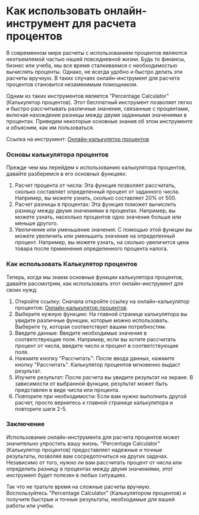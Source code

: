 Как использовать онлайн-инструмент для расчета процентов
========================================================

В современном мире расчеты с использованием процентов являются неотъемлемой частью нашей повседневной жизни. Будь то финансы, бизнес или учеба, мы все время сталкиваемся с необходимостью вычислять проценты. Однако, не всегда удобно и быстро делать эти расчеты вручную. В таких случаях онлайн-инструмент для расчета процентов становится незаменимым помощником.

Одним из таких инструментов является "Percentage Calculator" (Калькулятор процентов). Этот бесплатный инструмент позволяет легко и быстро рассчитывать различные значения, связанные с процентами, включая нахождение разницы между двумя заданными значениями в процентах. Приведем некоторые основные знания об этом инструменте и объясним, как им пользоваться.

Ссылка на инструмент: [Онлайн-калькулятор процентов](https://www.onlinecalculatorsfree.com/ru/math/percent-calculator.html)

### Основы калькулятора процентов

Прежде чем мы перейдем к использованию калькулятора процентов, давайте разберемся в его основных функциях:

1. Расчет процента от числа: Эта функция позволяет рассчитать, сколько составляет определенный процент от заданного числа. Например, вы можете узнать, сколько составляет 20% от 500.
2. Расчет разницы в процентах: Эта функция поможет вычислить разницу между двумя значениями в процентах. Например, вы можете узнать, насколько процентов одно значение больше или меньше другого.
3. Увеличение или уменьшение значения: С помощью этой функции вы можете увеличить или уменьшить значение на определенный процент. Например, вы можете узнать, на сколько увеличится цена товара после применения определенного процента налога.

### Как использовать Калькулятор процентов

Теперь, когда мы знаем основные функции калькулятора процентов, давайте рассмотрим, как использовать этот онлайн-инструмент для своих нужд:

1. Откройте ссылку: Сначала откройте ссылку на онлайн-калькулятор процентов: [Онлайн-калькулятор процентов](https://www.onlinecalculatorsfree.com/ru/math/percent-calculator.html).
2. Выберите нужную функцию: На главной странице калькулятора вы увидите различные функции, которые можно использовать. Выберите ту, которая соответствует вашим потребностям.
3. Введите данные: Введите необходимые значения в соответствующие поля. Например, если вы хотите рассчитать процент от числа, введите число и процент в соответствующие поля.
4. Нажмите кнопку "Рассчитать": После ввода данных, нажмите кнопку "Рассчитать". Калькулятор процентов мгновенно выдаст результат.
5. Изучите результат: После расчета вы увидите результат на экране. В зависимости от выбранной функции, результат может быть представлен в виде числа или процента.
6. Повторите при необходимости: Если вам нужно выполнить другой расчет, просто вернитесь к главной странице калькулятора и повторите шаги 2-5.

### Заключение

Использование онлайн-инструмента для расчета процентов может значительно упростить вашу жизнь. "Percentage Calculator" (Калькулятор процентов) предоставляет надежные и точные результаты, позволяя вам сосредоточиться на других задачах. Независимо от того, нужно ли вам рассчитать процент от числа или определить разницу в процентах между двумя значениями, этот инструмент будет полезен в любых ситуациях.

Так что не тратьте время на сложные расчеты вручную. Воспользуйтесь "Percentage Calculator" (Калькулятором процентов) и получите быстрые и точные результаты, необходимые для вашей работы или учебы.